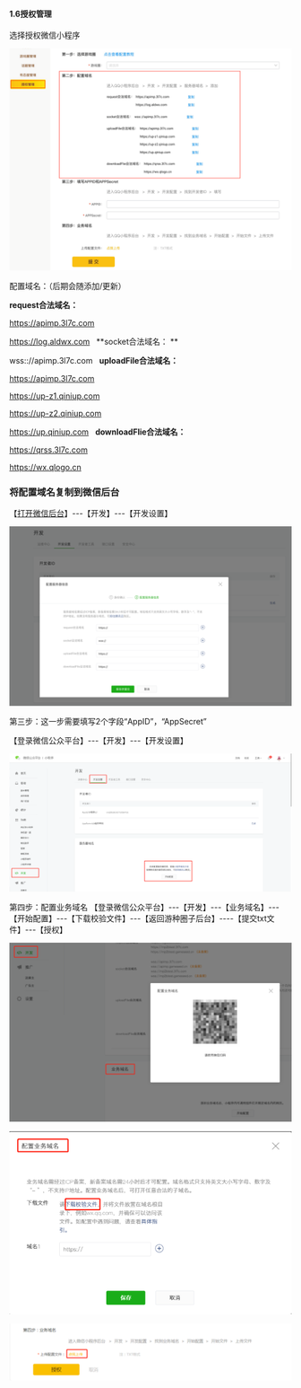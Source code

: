 #### 1.6授权管理

选择授权微信小程序

[![图片](./image/6feb8257-d0e5-4d27-a43d-ca0de967ecf9.015.png "图片")](./image/6feb8257-d0e5-4d27-a43d-ca0de967ecf9.015.png)

配置域名：（后期会随添加/更新）

**request合法域名：** 

https://apimp.3l7c.com

https://log.aldwx.com
 
**socket合法域名： **

wss:://apimp.3l7c.com
 
**uploadFile合法域名：** 

https://apimp.3l7c.com

https://up-z1.qiniup.com

https://up-z2.qiniup.com

https://up.qiniup.com
 
**downloadFlie合法域名：** 

https://qrss.3l7c.com

https://wx.qlogo.cn

### 将配置域名复制到微信后台
【[打开微信后台](https://mp.weixin.qq.com)】---【开发】---【开发设置】

[![图片](./image/6feb8257-d0e5-4d27-a43d-ca0de967ecf9.016.png "图片")](./image/6feb8257-d0e5-4d27-a43d-ca0de967ecf9.016.png)

第三步：这一步需要填写2个字段“AppID”，“AppSecret”

【登录微信公众平台】---【开发】---【开发设置】

[![图片](./image/6feb8257-d0e5-4d27-a43d-ca0de967ecf9.017.png "图片")](./image/6feb8257-d0e5-4d27-a43d-ca0de967ecf9.017.png)

第四步：配置业务域名
【登录微信公众平台】---【开发】---【业务域名】---【开始配置】---【下载校验文件】---【返回游种圈子后台】----【提交txt文件】---【授权】

[![图片](./image/6feb8257-d0e5-4d27-a43d-ca0de967ecf9.018.png "图片")](./image/6feb8257-d0e5-4d27-a43d-ca0de967ecf9.018.png)

[![图片](./image/6feb8257-d0e5-4d27-a43d-ca0de967ecf9.019.png "图片")](./image/6feb8257-d0e5-4d27-a43d-ca0de967ecf9.019.png)

[![图片](./image/6feb8257-d0e5-4d27-a43d-ca0de967ecf9.020.png "图片")](./image/6feb8257-d0e5-4d27-a43d-ca0de967ecf9.020.png)